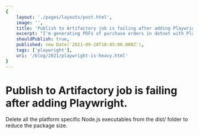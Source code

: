 ```yaml
---
{
    layout: './pages/layouts/post.html',
    image: '',
    title: 'Publish to Artifactory job is failing after adding Playwright',
    excerpt: "I'm generating PDFs of purchase orders in dotnet with Playwright. The publish to Artifactory pipeline job starting failing with no indication why.",
    shouldPublish: true,
    published: new Date('2021-09-28T18:45:00.000Z'),
    tags: ['playwright'],
    uri: '/blog/2021/playwright-is-heavy.html'
}
---
```

# Publish to Artifactory job is failing after adding Playwright.

Delete all the platform specific Node.js executables from the dist/ folder to reduce the package size.
